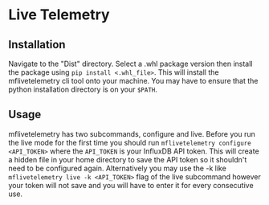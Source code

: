 # Live Telemetry

## Installation

Navigate to the "Dist" directory. Select a .whl package version then install the package 
using `pip install <.whl_file>`. This will install the mflivetelemetry cli tool onto
your machine. You may have to ensure that the python installation directory is on your
`$PATH`.

## Usage

mflivetelemetry has two subcommands, configure and live. Before you run the live mode
for the first time you should run `mflivetelemetry configure <API_TOKEN>` where the
`API_TOKEN` is your InfluxDB API token. This will create a hidden file in your home 
directory to save the API token so it shouldn't need to be configured again. Alternatively 
you may use the -k like `mflivetelemetry live -k <API_TOKEN>` flag of the live subcommand 
however your token will not save and you will have to enter it for every consecutive use.